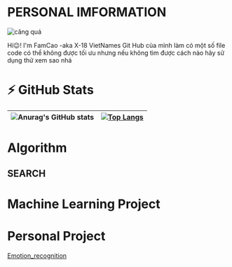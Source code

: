 # PERSONAL IMFORMATION 
![căng quá](https://i.pinimg.com/originals/ce/eb/62/ceeb62c0b30720b233b60d6d5a773c47.gif)

Hí😉! I'm FamCao -aka X-18 VietNames 
Git Hub của mình làm có một số  file code có thể không được tối ưu nhưng nếu không tìm được cách nào hãy sử dụng thử xem sao nhá



# ⚡ GitHub Stats
![Anurag's GitHub stats](https://github-readme-stats.vercel.app/api?username=X-18Vietnames&show_icons=true&theme=radical)|[![Top Langs](https://github-readme-stats.vercel.app/api/top-langs/?username=X-18Vietnames&langs_count=3&theme=radical)](https://github.com/anuraghazra/github-readme-stats)
|:------------:|:-------------:|
# Algorithm
## SEARCH

# Machine Learning Project

# Personal Project
[Emotion_recognition](https://github.com/X-18Vietnames/Emotion_recognition)
